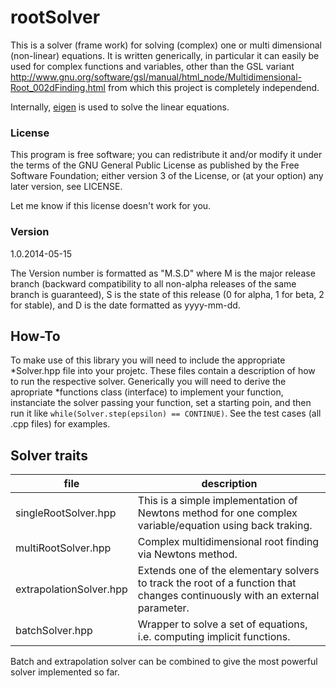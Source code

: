 rootSolver
==========

This is a solver (frame work) for solving (complex) one or multi dimensional (non-linear) equations. It is written generically, in particular it can easily be used for complex functions and variables, other than the GSL variant http://www.gnu.org/software/gsl/manual/html_node/Multidimensional-Root_002dFinding.html  from which this project is completely independend.

Internally, [eigen](http://eigen.tuxfamily.org) is used to solve the linear equations.

### License

This program is free software; you can redistribute it and/or modify it under the terms of the GNU General Public License as published by the Free Software Foundation; either version 3 of the License, or (at your option) any later version, see LICENSE.

Let me know if this license doesn't work for you.

### Version

1.0.2014-05-15

The Version number is formatted as "M.S.D" where M is the major release branch (backward compatibility to all non-alpha releases of the same branch is guaranteed), S is the state of this release (0 for alpha, 1 for beta, 2 for stable), and D is the date formatted as yyyy-mm-dd.


## How-To

To make use of this library you will need to include the appropriate *Solver.hpp file into your projetc. These files contain a description of how to run the respective solver. Generically you will need to derive the apropriate *functions class (interface) to implement your function, instanciate the solver passing your function, set a starting poin, and then run it like `while(Solver.step(epsilon) == CONTINUE)`.
See the test cases (all .cpp files) for examples.


## Solver traits

file|description
---|---
singleRootSolver.hpp | This is a simple implementation of Newtons method for one complex variable/equation using back traking.
multiRootSolver.hpp | Complex multidimensional root finding via Newtons method.
extrapolationSolver.hpp | Extends one of the elementary solvers to track the root of a function that changes continuously with an external parameter.
batchSolver.hpp | Wrapper to solve a set of equations, i.e. computing implicit functions.

Batch and extrapolation solver can be combined to give the most powerful solver implemented so far.



